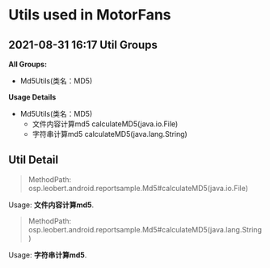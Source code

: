 Utils used in MotorFans
=======================
**2021-08-31 16:17**
Util Groups
-----------
**All Groups:**

- Md5Utils(类名：MD5)

**Usage Details**

- Md5Utils(类名：MD5)
  - 文件内容计算md5 calculateMD5(java.io.File)
  - 字符串计算md5 calculateMD5(java.lang.String)

Util Detail
-----------

> MethodPath: osp.leobert.android.reportsample.Md5#calculateMD5(java.io.File)



Usage: **文件内容计算md5**.



> MethodPath: osp.leobert.android.reportsample.Md5#calculateMD5(java.lang.String)



Usage: **字符串计算md5**.



